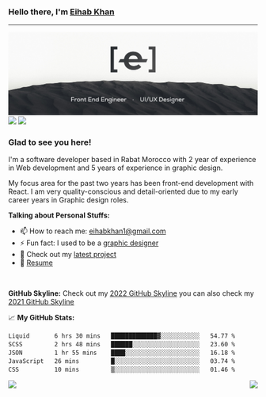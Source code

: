 ### Hello there, I'm <a href="https://twitter.com/eihab_khan" target="_blank">Eihab Khan</a>
---
![Banner](./banner.jpg)
<a target="_blank" href="https://linkedin.com/in/eihab-khan/" target="_blank"><img src="https://img.shields.io/badge/LinkedIn-0077B5?style=for-the-badge&logo=linkedin&logoColor=white" /></a>
<a target="_blank" href="https://twitter.com/eihab_khan" target="_blank"><img src="https://img.shields.io/badge/Twitter-1FA0F2?style=for-the-badge&logo=twitter&logoColor=white" /></a>

### Glad to see you here! &nbsp;

I'm a software developer based in Rabat Morocco with 2 year of experience in Web development and 5 years of experience in graphic design.

My focus area for the past two years has been front-end development with React. I am very quality-conscious and detail-oriented due to my early career years in Graphic design roles.
<!-- <img align="right" alt="GIF" src="./coding.gif?raw=true" width="408" height="318" /> -->
 

**Talking about Personal Stuffs:**

<!-- - 🔭 I’m currently working on a cool Design System called Komodo 😉 -->
<!-- - 🌱 I’m currently learning X -->
- 📫 How to reach me: eihabkhan1@gmail.com
- ⚡ Fun fact: I used to be a <a href="https://www.behance.net/eihabkhan" target="_blank">graphic designer</a>
- 🚀 Check out my <a href="https://subbi.app" target="_blank">latest project</a>
- 📝 [Resume](https://docs.google.com/document/d/1UUtnyt8pywOsjRsBn-a_N8yoJl672BvqyRlmIdq_UJs/edit?usp=sharing)

</br>

**GitHub Skyline:**
Check out my [2022 GitHub Skyline](https://skyline.github.com/eihabkhan/2022)
you can also check my [2021 GitHub Skyline](https://skyline.github.com/eihabkhan/2021)

📈 **My GitHub Stats:**

<!--START_SECTION:waka-->

```txt
Liquid       6 hrs 30 mins   █████████████▓░░░░░░░░░░░   54.77 %
SCSS         2 hrs 48 mins   ██████░░░░░░░░░░░░░░░░░░░   23.60 %
JSON         1 hr 55 mins    ████░░░░░░░░░░░░░░░░░░░░░   16.18 %
JavaScript   26 mins         █░░░░░░░░░░░░░░░░░░░░░░░░   03.74 %
CSS          10 mins         ▒░░░░░░░░░░░░░░░░░░░░░░░░   01.46 %
```

<!--END_SECTION:waka-->

<img height="180em" align="left" src="https://github-readme-stats.vercel.app/api/top-langs/?username=eihabkhan&exclude_repo=KNN-Image-Classification&show_icons=true&hide_border=true&layout=compact&langs_count=8"/>
<img height="180em" align="right" src="https://github-readme-stats.vercel.app/api?username=eihabkhan&show_icons=true&hide_border=true&&count_private=true&include_all_commits=true" />
